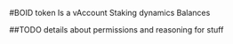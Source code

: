#BOID token 
Is a vAccount
Staking dynamics
Balances

##TODO details about permissions and reasoning for stuff
